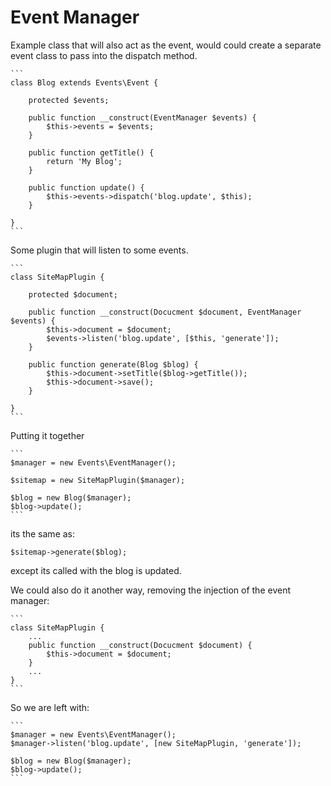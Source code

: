 # Event Manager

Example class that will also act as the event, would could create a separate event class to pass into the dispatch method.

	```
	class Blog extends Events\Event {

		protected $events;

		public function __construct(EventManager $events) {
			$this->events = $events;
		}

		public function getTitle() {
			return 'My Blog';
		}

		public function update() {
			$this->events->dispatch('blog.update', $this);
		}

	}
	```

Some plugin that will listen to some events.

	```
	class SiteMapPlugin {

		protected $document;

		public function __construct(Docucment $document, EventManager $events) {
			$this->document = $document;
			$events->listen('blog.update', [$this, 'generate']);
		}

		public function generate(Blog $blog) {
			$this->document->setTitle($blog->getTitle());
			$this->document->save();
		}

	}
	```

Putting it together

	```
	$manager = new Events\EventManager();

	$sitemap = new SiteMapPlugin($manager);

	$blog = new Blog($manager);
	$blog->update();
	```

its the same as:

	$sitemap->generate($blog);

except its called with the blog is updated.

We could also do it another way, removing the injection of the event manager:

	```
	class SiteMapPlugin {
		...
		public function __construct(Docucment $document) {
			$this->document = $document;
		}
		...
	}
	```

So we are left with:

	```
	$manager = new Events\EventManager();
	$manager->listen('blog.update', [new SiteMapPlugin, 'generate']);

	$blog = new Blog($manager);
	$blog->update();
	```
